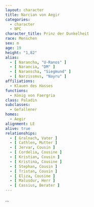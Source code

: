 ```yaml
---
layout: character
title: Narcian von Aegir
categories:
  - character
  - NPC
character_title: Prinz der Dunkelheit
race: Menschen
sex: m
age: 19
height: "1,82"
alias:
  - [ Narancha, "U-Ranos" ]
  - [ Narancia, "DM" ]
  - [ Naranscha, "Siegmund" ]
  - [ Narzissmus, "Nayru" ]
affiliations:
  - Klauen des Hasses
functions:
  - König von Faergria
class: Paladin
subclasses:
  - Gefallener
homes:
  - Aegir
alignment: LE
alive: true
relationships:
  - [ Gralnach, Vater ]
  - [ Cathlen, Mutter ]
  - [ Jervar, Cousin ]
  - [ Cordelia, Cousine ]
  - [ Kristian, Cousin ]
  - [ Kristina, Cousine ]
  - [ Stephan, Cousin ]
  - [ Tristan, Cousin ]
  - [ Eliza, Cousine ]
  - [ Malusdur, Herr ]
  - [ Cassius, Berater ]
---
```


...